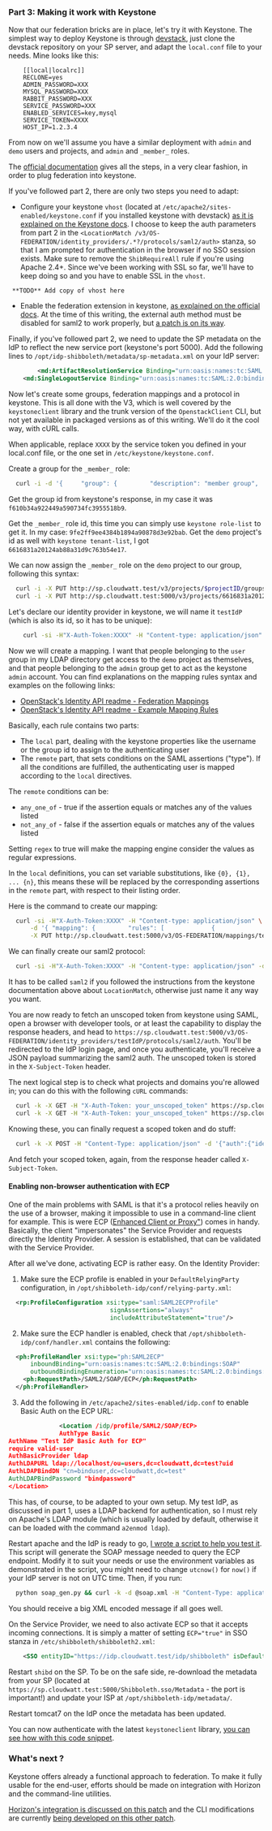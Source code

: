### Part 3: Making it work with Keystone

Now that our federation bricks are in place, let's try it with Keystone. The simplest way to deploy Keystone is through [devstack](http://www.devstack.org), just clone the devstack repository on your SP server, and adapt the `local.conf` file to your needs. Mine looks like this:
```
    [[local|localrc]]
    RECLONE=yes
    ADMIN_PASSWORD=XXX
    MYSQL_PASSWORD=XXX
    RABBIT_PASSWORD=XXX
    SERVICE_PASSWORD=XXX
    ENABLED_SERVICES=key,mysql
    SERVICE_TOKEN=XXXX
    HOST_IP=1.2.3.4
```

From now on we'll assume you have a similar deployment with `admin` and `demo` users and projects, and `admin` and `_member_` roles.

The [official documentation](http://docs.openstack.org/developer/keystone/configure_federation.html) gives all the steps, in a very clear fashion, in order to plug federation into keystone.

If you've followed part 2, there are only two steps you need to adapt:
* Configure your keystone `vhost` (located at `/etc/apache2/sites-enabled/keystone.conf` if you installed keystone with devstack) [as it is explained on the Keystone docs](http://docs.openstack.org/developer/keystone/configure_federation.html#configure-apache-httpd-for-mod-shibboleth). I choose to keep the auth parameters from part 2 in the `<LocationMatch /v3/OS-FEDERATION/identity_providers/.*?/protocols/saml2/auth>` stanza, so that I am prompted for authentication in the browser if no SSO session exists. Make sure to remove the `ShibRequireAll` rule if you're using Apache 2.4+. Since we've been working with SSL so far, we'll have to keep doing so and you have to enable SSL in the `vhost`.
```
 **TODO** Add copy of vhost here
```
* Enable the federation extension in keystone, [as explained on the official docs](http://docs.openstack.org/developer/keystone/extensions/federation.html). At the time of this writing, the external auth method must be disabled for saml2 to work properly, but [a patch is on its way](https://review.openstack.org/#/c/111953/).

Finally, if you've followed part 2, we need to update the SP metadata on the IdP to reflect the new service port (keystone's port 5000). Add the following lines to `/opt/idp-shibboleth/metadata/sp-metadata.xml` on your IdP server:
```XML
        <md:ArtifactResolutionService Binding="urn:oasis:names:tc:SAML:2.0:bindings:SOAP" Location="https://sp.cloudwatt.test:5000/Shibboleth.sso/Artifact/SOAP" index="11"/>
    <md:SingleLogoutService Binding="urn:oasis:names:tc:SAML:2.0:bindings:SOAP" Location="https://sp.cloudwatt.test:5000/Shibboleth.sso/SLO/SOAP"/>     <md:SingleLogoutService Binding="urn:oasis:names:tc:SAML:2.0:bindings:HTTP-Redirect" Location="https://sp.cloudwatt.test:5000/Shibboleth.sso/SLO/Redirect"/>     <md:SingleLogoutService Binding="urn:oasis:names:tc:SAML:2.0:bindings:HTTP-POST" Location="https://sp.cloudwatt.test:5000/Shibboleth.sso/SLO/POST"/>     <md:SingleLogoutService Binding="urn:oasis:names:tc:SAML:2.0:bindings:HTTP-Artifact" Location="https://sp.cloudwatt.test:5000/Shibboleth.sso/SLO/Artifact"/>     <md:AssertionConsumerService Binding="urn:oasis:names:tc:SAML:2.0:bindings:HTTP-POST" Location="https://sp.cloudwatt.test:5000/Shibboleth.sso/SAML2/POST" index="11"/>     <md:AssertionConsumerService Binding="urn:oasis:names:tc:SAML:2.0:bindings:HTTP-POST-SimpleSign" Location="https://sp.cloudwatt.test:5000/Shibboleth.sso/SAML2/POST-SimpleSign" index="12"/>     <md:AssertionConsumerService Binding="urn:oasis:names:tc:SAML:2.0:bindings:HTTP-Artifact" Location="https://sp.cloudwatt.test:5000/Shibboleth.sso/SAML2/Artifact" index="13"/>     <md:AssertionConsumerService Binding="urn:oasis:names:tc:SAML:2.0:bindings:PAOS" Location="https://sp.cloudwatt.test:5000/Shibboleth.sso/SAML2/ECP" index="14"/>     <md:AssertionConsumerService Binding="urn:oasis:names:tc:SAML:1.0:profiles:browser-post" Location="https://sp.cloudwatt.test:5000/Shibboleth.sso/SAML/POST" index="15"/>     <md:AssertionConsumerService Binding="urn:oasis:names:tc:SAML:1.0:profiles:artifact-01" Location="https://sp.cloudwatt.test:5000/Shibboleth.sso/SAML/Artifact" index="16"/>
```

Now let's create some groups, federation mappings and a protocol in keystone. This is all done with the V3, which is well covered by the `keystoneclient` library and the trunk version of the `OpenstackClient` CLI, but not yet available in packaged versions as of this writing. We'll do it the cool way, with cURL calls.

When applicable, replace `XXXX` by the service token you defined in your local.conf file, or the one set in `/etc/keystone/keystone.conf`.

Create a group for the `_member_` role:
```bash
  curl -i -d '{     "group": {         "description": "member group",         "domain_id": "default",         "name": "membergroup"     } }' -X POST http://sp.cloudwatt.test:5000/v3/groups -H "Content-Type: application/json" -H "X-Auth-Token: XXXX"
```

Get the group id from keystone's response, in my case it was `f610b34a922449a590734fc3955518b9`.

Get the `_member_` role id, this time you can simply use `keystone role-list` to get it. In my case: `9fe2ff9ee4384b1894a90878d3e92bab`. Get the `demo` project's id as well with `keystone tenant-list`, I got `6616831a20124ab88a31d9c763b54e17`.

We can now assign the `_member_` role on the `demo` project to our group, following this syntax:
```bash
  curl -i -X PUT http://sp.cloudwatt.test/v3/projects/$projectID/groups/$groupID/roles/$roleID -H "X-Auth-Token: XXXX"::
  curl -i -X PUT http://sp.cloudwatt.test:5000/v3/projects/6616831a20124ab88a31d9c763b54e17/groups/f610b34a922449a590734fc3955518b9/roles/9fe2ff9ee4384b1894a90878d3e92bab -H "X-Auth-Token: XXXX"
```

Let's declare our identity provider in keystone, we will name it `testIdP` (which is also its id, so it has to be unique):
```bash
    curl -si -H"X-Auth-Token:XXXX" -H "Content-type: application/json" -d '{ "identity_provider": { "description": "cloudwatt test IdP", "enabled": true } }' -X PUT http://sp.cloudwatt.test:5000/v3/OS-FEDERATION/identity_providers/testIdP
```

Now we will create a mapping. I want that people belonging to the `user` group in my LDAP directory get access to the `demo` project as themselves, and that people belonging to the `admin` group get to act as the keystone `admin` account. You can find explanations on the mapping rules syntax and examples on the following links:
* [OpenStack's Identity API readme - Federation Mappings](https://github.com/openstack/identity-api/blob/master/v3/src/markdown/identity-api-v3-os-federation-ext.md#mappings-os-federationmappings)
* [OpenStack's Identity API readme - Example Mapping Rules](https://github.com/openstack/identity-api/blob/master/v3/src/markdown/identity-api-v3-os-federation-ext.md#example-mapping-rules)

Basically, each rule contains two parts:
* The `local` part, dealing with the keystone properties like the username or the group id to assign to the authenticating user
* The `remote` part, that sets conditions on the SAML assertions ("type"). If all the conditions are fulfilled, the authenticating user is mapped according to the `local` directives.

The `remote` conditions can be:
* `any_one_of` - true if the assertion equals or matches any of the values listed
* `not_any_of` - false if the assertion equals or matches any of the values listed

Setting `regex` to true will make the mapping engine consider the values as regular expressions.

In the `local` definitions, you can set variable substitutions, like `{0}, {1}, ... {n}`, this means these will be replaced by the corresponding assertions in the `remote` part, with respect to their listing order.

Here is the command to create our mapping:
```bash
  curl -si -H"X-Auth-Token:XXXX" -H "Content-type: application/json" \
      -d '{ "mapping": {         "rules": [             {                 "local":[                     {                         "user": {                             "name": "admin"                         }                     }                 ],                 "remote": [                     {                         "type": "isMemberOf",                         "regex": true,                         "any_one_of":                         ["admin"]                     }                 ]             },                         {                 "local":[                     {                         "user": {                             "name": "{0}"                         }                     },                     {                         "group": {                             "id": "f610b34a922449a590734fc3955518b9"                         }                     }                 ],                 "remote": [                     {                         "type": "uid"                        },                     {                         "type": "isMemberOf",                         "regex": true,                         "any_one_of":                         ["^user",                          ";user"]                     }                 ]             }         ]     } }' \
      -X PUT http://sp.cloudwatt.test:5000/v3/OS-FEDERATION/mappings/testmapping
```

We can finally create our saml2 protocol:
```bash
  curl -si -H"X-Auth-Token:XXXX" -H "Content-type: application/json" -d '{ "protocol": { "mapping_id": "testmapping" } }' -X PUT http://sp.cloudwatt.test:5000/v3/OS-FEDERATION/identity_providers/testIdP/protocols/saml2
```

It has to be called `saml2` if you followed the instructions from the keystone documentation above about `LocationMatch`, otherwise just name it any way you want.

You are now ready to fetch an unscoped token from keystone using SAML, open a browser with developer tools, or at least the capability to display the response headers, and head to `https://sp.cloudwatt.test:5000/v3/OS-FEDERATION/identity_providers/testIdP/protocols/saml2/auth`. You'll be redirected to the IdP login page, and once you authenticate, you'll receive a JSON payload summarizing the saml2 auth. The unscoped token is stored in the `X-Subject-Token` header.

The next logical step is to check what projects and domains you're allowed in; you can do this with the following `cURL` commands:
```bash
  curl -k -X GET -H "X-Auth-Token: your_unscoped_token" https://sp.cloudwatt.test:5000/v3/OS-FEDERATION/projects
  curl -k -X GET -H "X-Auth-Token: your_unscoped_token" https://sp.cloudwatt.test:5000/v3/OS-FEDERATION/domains
```

Knowing these, you can finally request a scoped token and do stuff:
```bash
  curl -k -X POST -H "Content-Type: application/json" -d '{"auth":{"identity":{"methods":["saml2"],"saml2":{"id":"your_unscoped_token"}},"scope":{"project":{"domain": {"name": "Default"},"name":"demo"}}}}' -D - https://sp.cloudwatt.test:5000/v3/auth/tokens
```

And fetch your scoped token, again, from the response header called `X-Subject-Token`.

#### Enabling non-browser authentication with ECP

One of the main problems with SAML is that it's a protocol relies heavily on the use of a browser, making it impossible to use in a command-line client for example. This is were ECP ([Enhanced Client or Proxy"](https://wiki.shibboleth.net/confluence/display/SHIB2/ECP)) comes in handy. Basically, the client "impersonates" the Service Provider and requests directly the Identity Provider. A session is established, that can be validated with the Service Provider.

After all we've done, activating ECP is rather easy. On the Identity Provider:

1. Make sure the ECP profile is enabled in your `DefaultRelyingParty` configuration, in `/opt/shibboleth-idp/conf/relying-party.xml`:

  ```XML
    <rp:ProfileConfiguration xsi:type="saml:SAML2ECPProfile"
                              signAssertions="always"
                              includeAttributeStatement="true"/>
  ```

2. Make sure the ECP handler is enabled, check that `/opt/shibboleth-idp/conf/handler.xml` contains the following:

  ```XML
    <ph:ProfileHandler xsi:type="ph:SAML2ECP"
        inboundBinding="urn:oasis:names:tc:SAML:2.0:bindings:SOAP"
        outboundBindingEnumeration="urn:oasis:names:tc:SAML:2.0:bindings:SOAP">
      <ph:RequestPath>/SAML2/SOAP/ECP</ph:RequestPath>
    </ph:ProfileHandler>
  ```

3. Add the following in `/etc/apache2/sites-enabled/idp.conf` to enable Basic Auth on the ECP URL:

  ```XML
                <Location /idp/profile/SAML2/SOAP/ECP>
                AuthType Basic
AuthName "Test IdP Basic Auth for ECP"
require valid-user
AuthBasicProvider ldap
AuthLDAPURL ldap://localhost/ou=users,dc=cloudwatt,dc=test?uid
AuthLDAPBindDN "cn=binduser,dc=cloudwatt,dc=test"
AuthLDAPBindPassword "bindpassword"
</Location>
  ```

This has, of course, to be adapted to your own setup. My test IdP, as discussed in part 1, uses a LDAP backend for authentication, so I must rely on Apache's LDAP module (which is usually loaded by default, otherwise it can be loaded with the command `a2enmod ldap`).

Restart apache and the IdP is ready to go, [I wrote a script to help you test it](https://gist.github.com/mhuin/e3fcd3be028547453467). This script will generate the SOAP message needed to query the ECP endpoint. Modify it to suit your needs or use the environment variables as demonstrated in the script, you might need to change `utcnow()` for `now()` if your IdP server is not on UTC time. Then, if you run:
```bash
  python soap_gen.py && curl -k -d @soap.xml -H "Content-Type: application/vnd.paos+xml" --basic -u username:password https://idp.cloudwatt.test/idp/profile/SAML2/SOAP/ECP | xmllint --pretty 1 -
```

You should receive a big XML encoded message if all goes well.

On the Service Provider, we need to also activate ECP so that it accepts incoming connections. It is simply a matter of setting `ECP="true"` in SSO stanza in `/etc/shibboleth/shibboleth2.xml`:
```XML
    <SSO entityID="https://idp.cloudwatt.test/idp/shibboleth" isDefault="true" ECP="true">
```

Restart `shibd` on the SP. To be on the safe side, re-download the metadata from your SP (located at `https://sp.cloudwatt.test:5000/Shibboleth.sso/Metadata` - the port is important!) and update your ISP at `/opt/shibboleth-idp/metadata/`.

Restart tomcat7 on the IdP once the metadata has been updated.

You can now authenticate with the latest `keystoneclient` library, [you can see how with this code snippet](https://gist.github.com/mhuin/3a4f6d8feeb85c0d3448).

### What's next ?

Keystone offers already a functional approach to federation. To make it fully usable for the end-user, efforts should be made on integration with Horizon and the command-line utilities.

[Horizon's integration is discussed on this patch](https://review.openstack.org/#/c/96867/) and the CLI modifications are currently [being developed on this other patch](https://review.openstack.org/#/c/108325/).

